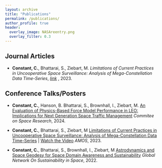 ```yaml
---
layout: archive
title: "Publications"
permalink: /publications/
author_profile: true
header:
  overlay_image: NASAreentry.png
  overlay_filter: 0.3
---
```


Journal Articles
------
* <b>Constant, C.</b>, Bhattarai, S., Ziebart, M.  _Limitations of Current Practices in Uncooperative Space Surveillance: Analysis of Mega-Constellation Data Time-Series_,  <i>[link](https://ui.adsabs.harvard.edu/abs/2023amos.conf...88C/abstract) </i>, 2023.

Conference Talks/Posters
------
* <b>Constant, C.</b>, Hanson, B. Bhattarai, S., Brownhall, I., Ziebart, M. [An Evaluation of Physics-Based Force Model Performance in LEO: Implications for Next Generation Space Traffic Management](https://charlesplusc.github.io//assets/cospar24_presentation/reveal.js-master/index.html) <i>Commitee on Space Research</i>, 2024.

* <b>Constant, C.</b>, Bhattarai, S., Ziebart, M [Limitations of Current Practices in Uncooperative Space Surveillance: Analysis of Mega-Constellation Data Time-Series](https://github.com/CharlesPlusC/CharlesPlusC.github.io/raw/master/Figures/AMOS-Poster.pdf) | [Watch the Video](https://github.com/CharlesPlusC/CharlesPlusC.github.io/raw/master/assets/AMOS_Presentation_3min.mp4) <i>AMOS</i>, 2023.

* <b>Constant, C.</b>, Bhattarai, S., Brownhall, I., Ziebart, M [Astrodynamics and Space Geodesy for Space Domain Awareness and Sustainability](https://github.com/CharlesPlusC/CharlesPlusC.github.io/raw/master/assets/GNOSIS_Poster_28_11_22.pdf) <i>Global Network On Sustainability in Space</i>, 2022.



